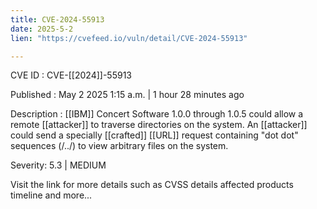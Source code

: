 ```yaml
---
title: CVE-2024-55913
date: 2025-5-2
lien: "https://cvefeed.io/vuln/detail/CVE-2024-55913"

---
```


CVE ID : CVE-[[2024]]-55913

Published :  May 2
2025
1:15 a.m. | 1 hour
28 minutes ago

Description :  [[IBM]] Concert Software 1.0.0 through 1.0.5 could allow a remote  [[attacker]] to traverse directories on the system. An  [[attacker]] could send a specially  [[crafted]]  [[URL]] request containing "dot dot" sequences (/../) to view arbitrary files on the system.

Severity: 5.3 | MEDIUM

Visit the link for more details
such as CVSS details
affected products
timeline
and more...
